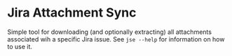 # Jira Attachment Sync
Simple tool for downloading (and optionally extracting) all attachments associated wih a specific Jira issue. See `jse --help` for information on how to use it.